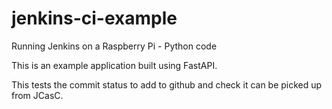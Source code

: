 # jenkins-ci-example
Running Jenkins on a Raspberry Pi - Python code

This is an example application built using FastAPI.

This tests the commit status to add to github and check it can be picked up from JCasC.
